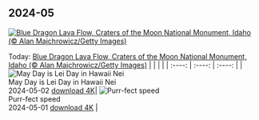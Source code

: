 ## 2024-05
[![Blue Dragon Lava Flow, Craters of the Moon National Monument, Idaho (© Alan Majchrowicz/Getty Images)](https://cn.bing.com/th?id=OHR.CratersOfTheMoon_EN-US6516727783_UHD.jpg&w=1000)](https://cn.bing.com/th?id=OHR.CratersOfTheMoon_EN-US6516727783_UHD.jpg&pid=hp&w=3840&h=2160&rs=1&c=4)

Today: [Blue Dragon Lava Flow, Craters of the Moon National Monument, Idaho (© Alan Majchrowicz/Getty Images)](https://cn.bing.com/th?id=OHR.CratersOfTheMoon_EN-US6516727783_UHD.jpg&pid=hp&w=3840&h=2160&rs=1&c=4)
  |      |      |      |
| :----: | :----: | :----: |
| ![May Day is Lei Day in Hawaii Nei](https://cn.bing.com/th?id=OHR.HawaiianLei_EN-US6290126556_UHD.jpg&pid=hp&w=384&h=216&rs=1&c=4) <br/> May Day is Lei Day in Hawaii Nei <br/> 2024-05-02  [download 4K](https://cn.bing.com/th?id=OHR.HawaiianLei_EN-US6290126556_UHD.jpg&pid=hp&w=3840&h=2160&rs=1&c=4)| ![Purr-fect speed](https://cn.bing.com/th?id=OHR.CheetahRain_EN-US6179670004_UHD.jpg&pid=hp&w=384&h=216&rs=1&c=4) <br/> Purr-fect speed <br/> 2024-05-01  [download 4K](https://cn.bing.com/th?id=OHR.CheetahRain_EN-US6179670004_UHD.jpg&pid=hp&w=3840&h=2160&rs=1&c=4) |